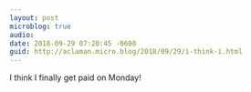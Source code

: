 ```yaml
---
layout: post
microblog: true
audio: 
date: 2018-09-29 07:20:45 -0600
guid: http://aclaman.micro.blog/2018/09/29/i-think-i.html
---
```

I think I finally get paid on Monday!
